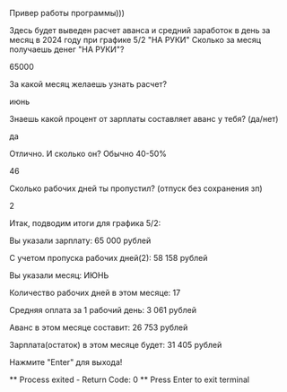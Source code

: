 Привер работы программы)))



Здесь будет выведен расчет аванса и средний заработок в день за месяц в 2024 году при графике 5/2 "НА РУКИ"
Сколько за месяц получаешь денег "НА РУКИ"?

65000

За какой месяц желаешь узнать расчет?

июнь

Знаешь какой процент от зарплаты составляет аванс у тебя? (да/нет)

да

Отлично. И сколько он? Обычно 40-50%

46

Сколько рабочих дней ты пропустил? (отпуск без сохранения зп)

2

Итак, подводим итоги для графика 5/2:

Вы указали зарплату:                    65 000 рублей

С учетом пропуска рабочих дней(2): 58 158 рублей

Вы указали месяц:               ИЮНЬ


Количество рабочих дней в этом месяце: 17 

Средняя оплата за 1 рабочий день:      3 061 рублей

Аванс в этом месяце составит:          26 753 рублей

Зарплата(остаток) в этом месяце будет: 31 405 рублей



Нажмите "Enter" для выхода!



** Process exited - Return Code: 0 **
Press Enter to exit terminal
